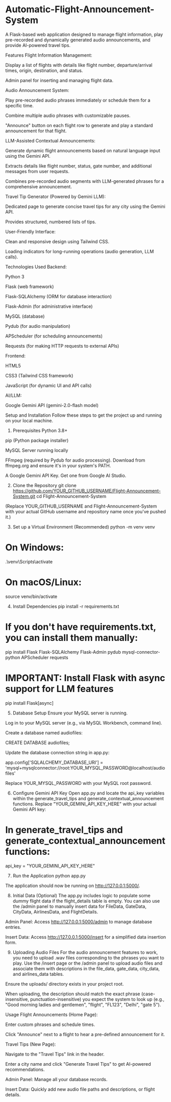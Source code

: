 # Automatic-Flight-Announcement-System

A Flask-based web application designed to manage flight information, play pre-recorded and dynamically generated audio announcements, and provide AI-powered travel tips.

Features
Flight Information Management:

Display a list of flights with details like flight number, departure/arrival times, origin, destination, and status.

Admin panel for inserting and managing flight data.

Audio Announcement System:

Play pre-recorded audio phrases immediately or schedule them for a specific time.

Combine multiple audio phrases with customizable pauses.

"Announce" button on each flight row to generate and play a standard announcement for that flight.

LLM-Assisted Contextual Announcements:

Generate dynamic flight announcements based on natural language input using the Gemini API.

Extracts details like flight number, status, gate number, and additional messages from user requests.

Combines pre-recorded audio segments with LLM-generated phrases for a comprehensive announcement.

Travel Tip Generator (Powered by Gemini LLM):

Dedicated page to generate concise travel tips for any city using the Gemini API.

Provides structured, numbered lists of tips.

User-Friendly Interface:

Clean and responsive design using Tailwind CSS.

Loading indicators for long-running operations (audio generation, LLM calls).

Technologies Used
Backend:

Python 3

Flask (web framework)

Flask-SQLAlchemy (ORM for database interaction)

Flask-Admin (for administrative interface)

MySQL (database)

Pydub (for audio manipulation)

APScheduler (for scheduling announcements)

Requests (for making HTTP requests to external APIs)

Frontend:

HTML5

CSS3 (Tailwind CSS framework)

JavaScript (for dynamic UI and API calls)

AI/LLM:

Google Gemini API (gemini-2.0-flash model)

Setup and Installation
Follow these steps to get the project up and running on your local machine.

1. Prerequisites
Python 3.8+

pip (Python package installer)

MySQL Server running locally

FFmpeg (required by Pydub for audio processing). Download from ffmpeg.org and ensure it's in your system's PATH.

A Google Gemini API Key. Get one from Google AI Studio.

2. Clone the Repository
git clone https://github.com/YOUR_GITHUB_USERNAME/Flight-Announcement-System.git
cd Flight-Announcement-System

(Replace YOUR_GITHUB_USERNAME and Flight-Announcement-System with your actual GitHub username and repository name once you've pushed it.)

3. Set up a Virtual Environment (Recommended)
python -m venv venv
# On Windows:
.\venv\Scripts\activate
# On macOS/Linux:
source venv/bin/activate

4. Install Dependencies
pip install -r requirements.txt
# If you don't have requirements.txt, you can install them manually:
pip install Flask Flask-SQLAlchemy Flask-Admin pydub mysql-connector-python APScheduler requests
# IMPORTANT: Install Flask with async support for LLM features
pip install Flask[async]

5. Database Setup
Ensure your MySQL server is running.

Log in to your MySQL server (e.g., via MySQL Workbench, command line).

Create a database named audiofiles:

CREATE DATABASE audiofiles;

Update the database connection string in app.py:

app.config['SQLALCHEMY_DATABASE_URI'] = 'mysql+mysqlconnector://root:YOUR_MYSQL_PASSWORD@localhost/audiofiles'

Replace YOUR_MYSQL_PASSWORD with your MySQL root password.

6. Configure Gemini API Key
Open app.py and locate the api_key variables within the generate_travel_tips and generate_contextual_announcement functions. Replace "YOUR_GEMINI_API_KEY_HERE" with your actual Gemini API key:

# In generate_travel_tips and generate_contextual_announcement functions:
api_key = "YOUR_GEMINI_API_KEY_HERE"

7. Run the Application
python app.py

The application should now be running on http://127.0.0.1:5000/.

8. Initial Data (Optional)
The app.py includes logic to populate some dummy flight data if the flight_details table is empty. You can also use the /admin panel to manually insert data for FileData, GateData, CityData, AirlinesData, and FlightDetails.

Admin Panel: Access http://127.0.0.1:5000/admin to manage database entries.

Insert Data: Access http://127.0.0.1:5000/insert for a simplified data insertion form.

9. Uploading Audio Files
For the audio announcement features to work, you need to upload .wav files corresponding to the phrases you want to play. Use the /insert page or the /admin panel to upload audio files and associate them with descriptions in the file_data, gate_data, city_data, and airlines_data tables.

Ensure the uploads/ directory exists in your project root.

When uploading, the description should match the exact phrase (case-insensitive, punctuation-insensitive) you expect the system to look up (e.g., "Good morning ladies and gentlemen", "flight", "FL123", "Delhi", "gate 5").

Usage
Flight Announcements (Home Page):

Enter custom phrases and schedule times.

Click "Announce" next to a flight to hear a pre-defined announcement for it.

Travel Tips (New Page):

Navigate to the "Travel Tips" link in the header.

Enter a city name and click "Generate Travel Tips" to get AI-powered recommendations.

Admin Panel: Manage all your database records.

Insert Data: Quickly add new audio file paths and descriptions, or flight details.

